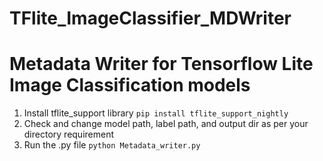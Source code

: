 # TFlite_ImageClassifier_MDWriter
# Metadata Writer for Tensorflow Lite Image Classification models


1) Install tflite_support library `pip install tflite_support_nightly`
2) Check and change model path, label path, and output dir as per your directory requirement 
3) Run the .py file `python Metadata_writer.py`
